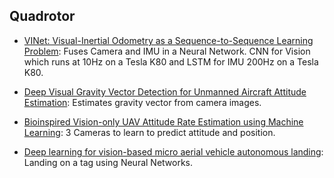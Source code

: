 ## Quadrotor
- [VINet: Visual-Inertial Odometry as a Sequence-to-Sequence Learning Problem](https://arxiv.org/abs/1701.08376): Fuses Camera and IMU in a Neural Network. CNN for Vision which runs at 10Hz on a Tesla K80 and LSTM for IMU 200Hz on a Tesla K80.

- [Deep Visual Gravity Vector Detection for Unmanned Aircraft Attitude Estimation](https://scholarsarchive.byu.edu/cgi/viewcontent.cgi?article=3000&context=facpub): Estimates gravity vector from camera images.

- [Bioinspired Vision-only UAV Attitude Rate Estimation using Machine Learning](https://robotics.upo.es/papers/icuas2017.pdf): 3 Cameras to learn to predict attitude and position.

- [Deep learning for vision-based micro aerial vehicle autonomous landing](http://journals.sagepub.com/doi/pdf/10.1177/1756829318757470): Landing on a tag using Neural Networks.

